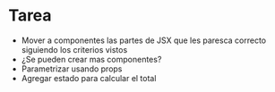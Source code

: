 # Tarea

- Mover a componentes las partes de JSX que les paresca correcto siguiendo los criterios vistos
- ¿Se pueden crear mas componentes?
- Parametrizar usando props
- Agregar estado para calcular el total
